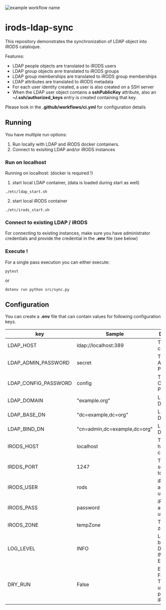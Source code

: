 ![example workflow name](https://github.com/HarryKodden/irods-ldap-sync/workflows/CI/badge.svg)

# irods-ldap-sync

This repository demonstrates the synchronization of LDAP object into iRODS cataloque.

Features:
* LDAP people objects are translated to iRODS users
* LDAP group objects arre translated to iRODS groups
* LDAP group memberships are translated to iRODS group memberships
* LDAP attributes are translated to iRODS metadata
* For each user identity created, a user is also created on a SSH server
* When the LDAP user object contains a **sshPublicKey** attribute, also an **~/.ssh/authorized_keys** entry is created containing that key.

Please look in the **.github/workflows/ci.yml** for configuration details

## Running

You have multiple run options:
1. Run locally with LDAP and iRODS docker containers.
2. Connect to exisiting LDAP and/or iRODS instances
### Run on localhost

Running on localhost: (docker is required !)
1. start local LDAP container, (data is loaded during start as well)
```
./etc/ldap_start.sh
```
2. start local iRODS container
```
./etc/irods_start.sh
```

### Connect to existing LDAP / iRODS

For connecting to existing instances, make sure you have administrator credentials and provide the credential in the **.env** file (see below)

### Execute !
For a single pass execution you can either execute:

```
pytest
```
or
```
dotenv run python src/sync.py 
```

## Configuration

You can create a **.env** file that can contain values for following configuration keys.

key | Sample |Description
--- | --- | ---
LDAP_HOST |ldap://localhost:389|The LDAP to connect to
LDAP_ADMIN_PASSWORD |secret|The LDAP Admin Password
LDAP_CONFIG_PASSWORD|config|The LDAP Config Password
LDAP_DOMAIN|"example.org"|LDAP Domain
LDAP_BASE_DN|"dc=example,dc=org"|LDAP Base DN
LDAP_BIND_DN|"cn=admin,dc=example,dc=org"|LDAP Bind DN
IRODS_HOST|localhost|The iRODS host to connect to
IRDDS_PORT|1247|The iRODS service port to connect to
IRODS_USER|rods|iRODS administrator user
IRODS_PASS|password|iRODS administrator user
IRODS_ZONE|tempZone|The iRODS zone
LOG_LEVEL|INFO|Loglevel can be NONE, DEBUG, INFO, WARN, ERROR
DRY_RUN|False|Eithe True or False, when True No updates are performed to iRODS.


